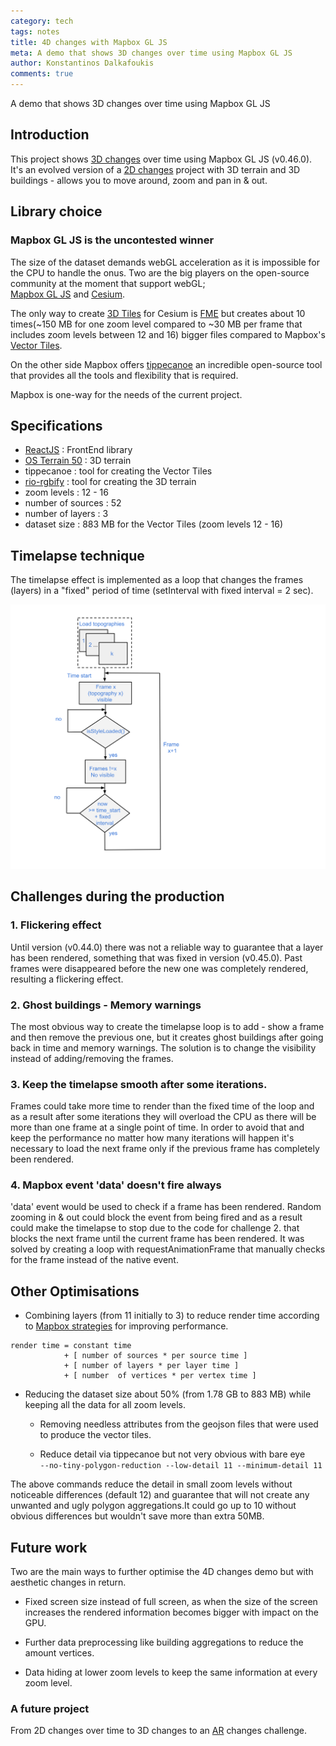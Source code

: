 ```yaml
---
category: tech
tags: notes
title: 4D changes with Mapbox GL JS
meta: A demo that shows 3D changes over time using Mapbox GL JS
author: Konstantinos Dalkafoukis
comments: true
---
```


A demo that shows 3D changes over time using Mapbox GL JS

## Introduction

This project shows [3D changes](https://geovation.github.io/changes-demo/) over time using Mapbox GL JS (v0.46.0). It's an evolved version of a [2D changes](https://demos.ordnancesurvey.co.uk/public/demos/products/changes/changes.html) project with  3D terrain and 3D buildings - allows you to move around, zoom and pan in & out.

## Library choice

### Mapbox GL JS is the uncontested winner

The size of the dataset demands webGL acceleration as it is impossible for the CPU to handle the onus. Two are the big players on the open-source community at the moment that support webGL;  
[Mapbox GL JS](https://www.mapbox.com/mapbox-gl-js/api/) and [Cesium](https://cesiumjs.org/).

The only way to create [3D Tiles](https://github.com/AnalyticalGraphicsInc/3d-tiles) for Cesium is [FME](https://www.safe.com/) but creates about 10 times(~150 MB for one zoom level compared to ~30 MB per frame that includes zoom levels between 12 and 16) bigger files compared to Mapbox's [Vector Tiles](https://github.com/mapbox/vector-tile-spec).

On the other side Mapbox offers [tippecanoe](https://github.com/mapbox/tippecanoe) an incredible open-source tool
that provides all the tools and flexibility that is required.

Mapbox is one-way for the needs of the current project.

## Specifications

* [ReactJS](https://reactjs.org/) : FrontEnd library
* [OS Terrain 50](https://www.ordnancesurvey.co.uk/business-and-government/products/terrain-50.html) : 3D terrain
* tippecanoe : tool for creating the Vector Tiles
* [rio-rgbify](https://github.com/mapbox/rio-rgbify) : tool for creating the 3D terrain
* zoom levels : 12 - 16
* number of sources : 52
* number of layers : 3
* dataset size : 883 MB for the Vector Tiles (zoom levels 12 - 16)

## Timelapse technique

The timelapse effect is implemented as a loop that changes the frames (layers) in a "fixed" period of time (setInterval with fixed interval = 2 sec).

![Image](/assets/changes_demo_diagram.svg)

## Challenges during the production

### 1. Flickering effect

Until version (v0.44.0) there was not a reliable way to guarantee that a layer has been rendered, something that was fixed in version (v0.45.0).
Past frames were disappeared before the new one was completely rendered, resulting a flickering effect.

### 2. Ghost buildings - Memory warnings

The most obvious way to create the timelapse loop is to add - show a frame and then remove the previous one, but it creates ghost buildings after going back in time and memory warnings.
The solution is to change the visibility instead of adding/removing the frames.

### 3. Keep the timelapse smooth after some iterations.

Frames could take more time to render than the fixed time of the loop and as a result after some iterations they will overload the CPU as there will be more than one frame at a single point of time. In order to avoid that and keep the performance no matter how many iterations will happen it's necessary to load the next frame only if the previous frame has completely been rendered.

### 4. Mapbox event 'data' doesn't fire always

'data' event would be used to check if a frame has been rendered.
Random zooming in & out could block the event from being fired and as a result could make the timelapse to stop due to the code for challenge 2. that blocks the next frame until the current frame has been rendered.
It was solved by creating a loop with requestAnimationFrame that manually checks for the frame instead of the native event.

## Other Optimisations

* Combining layers (from 11 initially to 3) to reduce render time according to [Mapbox strategies](https://www.mapbox.com/help/mapbox-gl-js-performance/#source-update-time) for improving performance.

```
render time = constant time
            + [ number of sources * per source time ]
            + [ number of layers * per layer time ]
            + [ number  of vertices * per vertex time ]
```

* Reducing the dataset size about 50% (from 1.78 GB to 883 MB) while keeping all the data for all zoom levels.

  * Removing needless attributes from the geojson files that were used to produce the vector tiles.

  * Reduce detail via tippecanoe but not very obvious with bare eye  
  `--no-tiny-polygon-reduction --low-detail 11 --minimum-detail 11`

The above commands reduce the detail in small zoom levels without noticeable differences (default 12) and guarantee that will not create any unwanted and ugly polygon aggregations.It could go up to 10 without obvious differences but wouldn't save more than extra 50MB.

## Future work

Two are the main ways to further optimise the 4D changes demo but with aesthetic changes in return.

* Fixed screen size instead of full screen, as when the size of the screen increases the rendered information becomes bigger with impact on the GPU.

* Further data preprocessing like building aggregations to reduce the amount vertices.

* Data hiding at lower zoom levels to keep the same information at every zoom level.

### A future project

From 2D changes over time to 3D changes to an [AR](https://www.mapbox.com/augmented-reality/) changes challenge.
